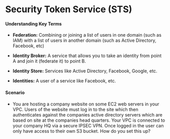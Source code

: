 # Security Token Service (STS)

#### Understanding Key Terms

- **Federation:** Combining or joining a list of users in one domain (such as IAM) with a list
  of users in another domain (such as Active Directory, Facebook, etc)

- **Identity Broker:** A service that allows you to take an identity from point
  A and join it (federate it) to point B.

- **Identity Store:** Services like Active Directory, Facebook, Google, etc.

- **Identities:** A user of a service like Facebook, etc.

#### Scenario

- You are hosting a company website on some EC2 web servers in your VPC. Users
  of the website must log in to the site which then authenticates against the
  companies active directory servers which are based on site at the companies
  head quarters. Your VPC is connected to your company HQ via a secure IPSEC
  VPN. Once logged in the user can only have access to their own S3 bucket. How
  do you set this up?
